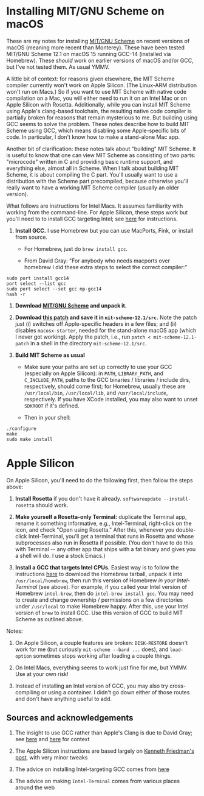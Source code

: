 # Installing MIT/GNU Scheme on macOS

These are my notes for installing <a
href="https://www.gnu.org/software/mit-scheme/">MIT/GNU
Scheme</a> on recent versions of macOS (meaning more recent
than Monterey).  These have been tested MIT/GNU Scheme 12.1
on macOS 15 running GCC-14 (installed via Homebrew).  These
*should* work on earlier versions of macOS and/or GCC, but
I've not tested them.  As usual YMMV.

A little bit of context: for reasons given elsewhere, the
MIT Scheme compiler currently won't work on Apple Silicon.
(The Linux-ARM distribution won't run on Macs.)  So if you
want to use MIT Scheme with native code compilation on a
Mac, you will either need to run it on an Intel Mac or on
Apple Silicon with Rosetta.  Additionally, while you can
install MIT Scheme using Apple's clang-based toolchain, the
resulting native code compiler is partially broken for
reasons that remain mysterious to me.  But building using
GCC seems to solve the problem.  These notes describe how to
build MIT Scheme using GCC, which means disabling some
Apple-specific bits of code.  In particular, I don't know
how to make a stand-alone Mac app.

Another bit of clarification: these notes talk about
"building" MIT Scheme.  It is useful to know that one can
view MIT Scheme as consisting of two parts: "microcode"
written in C and providing basic runtime support, and
everything else, almost all in Scheme.  When I talk about
building MIT Scheme, it is about compiling the C part.
You'll usually want to use a distribution with the Scheme
part precompiled, because otherwise you'll really want to
have a working MIT Scheme compiler (usually an older
version).

What follows are instructions for Intel Macs.  It assumes
familiarity with working from the command-line.  For Apple
Silicon, these steps work but you'll need to to install GCC
targeting Intel; see <a href="#apple-silicon">here</a> for
instructions.

1. **Install GCC.**  I use Homebrew but you can use
   MacPorts, Fink, or install from source.
   
   - For Homebrew, just do `brew install gcc`.
   
   - From David Gray: "For anybody who needs macports over
homebrew I did these extra steps to select the correct
compiler:"
```
sudo port install gcc14 
port select --list gcc
sudo port select --set gcc mp-gcc14
hash -r
```

1. **Download <a
href="https://www.gnu.org/software/mit-scheme/">MIT/GNU
Scheme</a> and unpack it.**

1. **Download [this patch](mit-scheme-12.1-patch) and save
it in `mit-scheme-12.1/src`.** Note the patch just (i)
switches off Apple-specific headers in a few files; and (ii)
disables `macosx-starter`, needed for the stand-alone macOS
app (which I never got working).  Apply the patch, i.e., run
`patch < mit-scheme-12.1-patch` in a shell in the directory
`mit-scheme-12.1/src`.

1. **Build MIT Scheme as usual**
	  
   - Make sure your paths are set up correctly to use your
	  GCC (especially on Apple Silicon): in `PATH`,
	  `LIBRARY_PATH`, and `C_INCLUDE_PATH`, paths to the GCC
	  binaries / libraries / include dirs, respectively,
	  should come first; for Homebrew, usually these are
	  `/usr/local/bin`, `/usr/local/lib`, and
	  `/usr/local/include`, respectively.  If you have XCode
	  installed, you may also want to unset `SDKROOT` if
	  it's defined.

   - Then in your shell:
```
./configure
make
sudo make install
```

<a name="apple-silicon">

# Apple Silicon

On Apple Silicon, you'll need to do the following first,
then follow the steps above:

1. **Install Rosetta** if you don't have it already.
`softwareupdate --install-rosetta` should work.

1. **Make yourself a Rosetta-only Terminal:** duplicate the
Terminal app, rename it something informative, e.g.,
Intel-Terminal, right-click on the icon, and check "Open
using Rosetta."  After this, whenever you double-click
Intel-Terminal, you'll get a terminal that runs in Rosetta
and whose subprocesses also run in Rosetta if possible.
(You don't have to do this with Terminal -- any other app
that ships with a fat binary and gives you a shell will do.
I use a stock Emacs.)

1. **Install a GCC that targets Intel CPUs.** Easiest way is
to follow the instructions <a
href="https://docs.brew.sh/Installation">here</a> to
download the Homebrew tarball, unpack it into
`/usr/local/homebrew`, then run this version of Homebrew *in
your Intel-Terminal* (see above).  For example, if you
called your Intel version of Homebrew `intel-brew`, then do
`intel-brew install gcc`.  You may need to create and change
ownership / permissions on a few directories under
`/usr/local` to make Homebrew happy.  After this, use your
Intel version of `brew` to install GCC.  Use this version of
GCC to build MIT Scheme as outlined above.

Notes:

1. On Apple Silicon, a couple features are broken:
   `DISK-RESTORE` doesn't work for me (but curiously
   `mit-scheme --band ...` does), and `load-option`
   sometimes stops working after loading a couple
   things.
   
1. On Intel Macs, everything seems to work just fine for me,
   but YMMV.  Use at your own risk!

1. Instead of installing an Intel version of GCC, you may
also try cross-compiling or using a container.  I didn't go
down either of those routes and don't have anything useful
to add.

## Sources and acknowledgements

1. The insight to use GCC rather than Apple's Clang is due
   to David Gray; see <a
   href="https://lists.gnu.org/archive/html/mit-scheme-users/2024-12/threads.html">here</a>
   and <a
   href="https://lists.gnu.org/archive/html/mit-scheme-users/2025-02/threads.html">here</a>
   for context

1. The Apple Silicon instructions are based largely on <a
   href="https://kennethfriedman.org/thoughts/2021/mit-scheme-on-apple-silicon/">Kenneth
   Friedman's post</a>, with very minor tweaks

1. The advice on installing Intel-targeting GCC comes from [here](https://www.wisdomgeek.com/development/installing-intel-based-packages-using-homebrew-on-the-m1-mac/)

1. The advice on making `Intel-Terminal` comes from various places around the web
